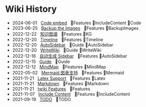 # Wiki History

- 2024-06-01&nbsp;&nbsp; [Code embed](/0037_Features_IncludeContent_Code)&nbsp;&nbsp; :bookmark:Features :bookmark:IncludeContent :bookmark:Code
- 2023-06-25&nbsp;&nbsp; [Backup the Images](/0036_Features_BackupImages)&nbsp;&nbsp; :bookmark:Features :bookmark:BackupImages
- 2022-12-22&nbsp;&nbsp; [知识图谱](/0035_Features_KG)&nbsp;&nbsp; :bookmark:Features :bookmark:KG
- 2022-12-20&nbsp;&nbsp; [Timeline](/0034_Features_Timeline)&nbsp;&nbsp; :bookmark:Features :bookmark:Timeline
- 2022-12-20&nbsp;&nbsp; [AutoSidebar](/0026_Guide_AutoSidebar)&nbsp;&nbsp; :bookmark:Guide :bookmark:AutoSidebar
- 2022-12-20&nbsp;&nbsp; [WriteWiki](/0027_Guide_WriteWiki)&nbsp;&nbsp; :bookmark:Guide :bookmark:WriteWiki
- 2022-12-16&nbsp;&nbsp; [自动生成 Sidebar](/0024_Features_AutoSidebar)&nbsp;&nbsp; :bookmark:Features :bookmark:AutoSidebar
- 2022-12-15&nbsp;&nbsp; [Guide](/0023_Guide)&nbsp;&nbsp; :bookmark:Guide
- 2022-12-12&nbsp;&nbsp; [MindMap](/0022_Features_MindMap)&nbsp;&nbsp; :bookmark:Features :bookmark:MindMap
- 2022-05-02&nbsp;&nbsp; [Mermaid 图表支持](/0020_Features_Mermaid)&nbsp;&nbsp; :bookmark:Features :bookmark:Mermaid
- 2021-11-21&nbsp;&nbsp; [Latex Support](/0018_Features_Latex)&nbsp;&nbsp; :bookmark:Features :bookmark:Latex
- 2021-11-21&nbsp;&nbsp; [Markdown](/0017_Features_Markdown)&nbsp;&nbsp; :bookmark:Features :bookmark:Markdown
- 2021-11-21&nbsp;&nbsp; [twiki Features](/0016_Features)&nbsp;&nbsp; :bookmark:Features
- 2021-11-07&nbsp;&nbsp; [Include Content](/0013_Features_IncludeContent)&nbsp;&nbsp; :bookmark:Features :bookmark:IncludeContent
- 2021-09-19&nbsp;&nbsp; [TODO](/0004_TODO)&nbsp;&nbsp; :bookmark:TODO
